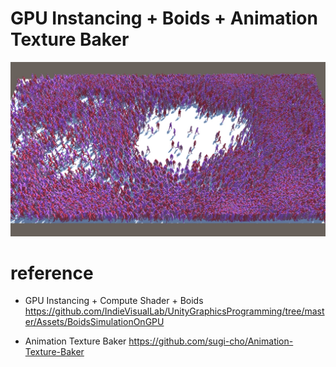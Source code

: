 # GPU Instancing + Boids + Animation Texture Baker

![img](a.jpg)
 
# reference
* GPU Instancing + Compute Shader + Boids 
https://github.com/IndieVisualLab/UnityGraphicsProgramming/tree/master/Assets/BoidsSimulationOnGPU

* Animation Texture Baker
https://github.com/sugi-cho/Animation-Texture-Baker
